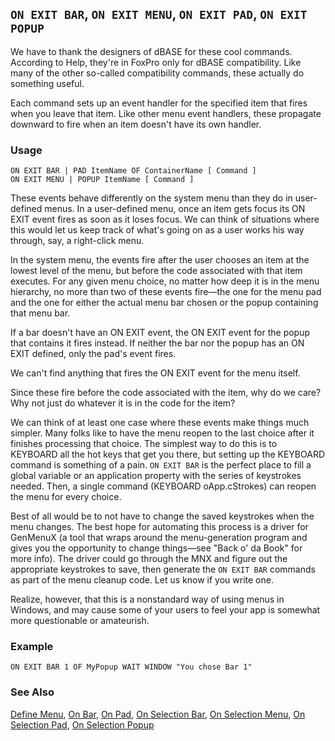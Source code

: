 ## `ON EXIT BAR`, `ON EXIT MENU`, `ON EXIT PAD`, `ON EXIT POPUP`

We have to thank the designers of dBASE for these cool commands. According to Help, they're in FoxPro only for dBASE compatibility. Like many of the other so-called compatibility commands, these actually do something useful.

Each command sets up an event handler for the specified item that fires when you leave that item. Like other menu event handlers, these propagate downward to fire when an item doesn't have its own handler.

### Usage

```foxpro
ON EXIT BAR | PAD ItemName OF ContainerName [ Command ]
ON EXIT MENU | POPUP ItemName [ Command ]
```

These events behave differently on the system menu than they do in user-defined menus. In a user-defined menu, once an item gets focus its ON EXIT event fires as soon as it loses focus. We can think of situations where this would let us keep track of what's going on as a user works his way through, say, a right-click menu.

In the system menu, the events fire after the user chooses an item at the lowest level of the menu, but before the code associated with that item executes. For any given menu choice, no matter how deep it is in the menu hierarchy, no more than two of these events fire&mdash;the one for the menu pad and the one for either the actual menu bar chosen or the popup containing that menu bar.

If a bar doesn't have an ON EXIT event, the ON EXIT event for the popup that contains it fires instead. If neither the bar nor the popup has an ON EXIT defined, only the pad's event fires.

We can't find anything that fires the ON EXIT event for the menu itself. 

Since these fire before the code associated with the item, why do we care? Why not just do whatever it is in the code for the item? 

We can think of at least one case where these events make things much simpler. Many folks like to have the menu reopen to the last choice after it finishes processing that choice. The simplest way to do this is to KEYBOARD all the hot keys that get you there, but setting up the KEYBOARD command is something of a pain. `ON EXIT BAR` is the perfect place to fill a global variable or an application property with the series of keystrokes needed. Then, a single command (KEYBOARD oApp.cStrokes) can reopen the menu for every choice.

Best of all would be to not have to change the saved keystrokes when the menu changes. The best hope for automating this process is a driver for GenMenuX (a tool that wraps around the menu-generation program and gives you the opportunity to change things&mdash;see "Back o' da Book" for more info). The driver could go through the MNX and figure out the appropriate keystrokes to save, then generate the `ON EXIT BAR` commands as part of the menu cleanup code. Let us know if you write one.

Realize, however, that this is a nonstandard way of using menus in Windows, and may cause some of your users to feel your app is somewhat more questionable or amateurish.

### Example

```foxpro
ON EXIT BAR 1 OF MyPopup WAIT WINDOW "You chose Bar 1"
```
### See Also

[Define Menu](s4g098.md), [On Bar](s4g307.md), [On Pad](s4g307.md), [On Selection Bar](s4g307.md), [On Selection Menu](s4g307.md), [On Selection Pad](s4g307.md), [On Selection Popup](s4g307.md)